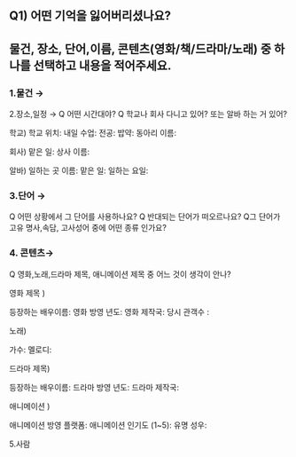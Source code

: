 <h2>Q1) 어떤 기억을 잃어버리셨나요? <h2>
물건, 장소, 단어,이름, 콘텐츠(영화/책/드라마/노래) 중 하나를 선택하고 내용을 적어주세요.





<h3>1.물건  →</h3>

2.장소,일정  →  Q 어떤 시간대야? 
Q 학교나 회사 다니고 있어? 또는 알바 하는 거 있어?  

학교)
학교 위치:
내일 수업: 
전공: 
밥약:
동아리 이름: 

회사)
맡은 일: 
상사 이름:

알바)
일하는 곳 이름: 
맡은 일: 
일하는 요일:


<h3>3.단어 →   </h3>
Q 어떤 상황에서 그 단어를 사용하나요?
Q 반대되는 단어가 떠오르나요? 
Q그 단어가 고유 명사,속담, 고사성어 중에 어떤 종류 인가요? 


<h3>4. 콘텐츠→</h3>
Q 영화,노래,드라마 제목, 애니메이션 제목 중 어느 것이 생각이 안나? 

영화 제목 )

등장하는 배우이름: 
영화 방영 년도: 
영화 제작국: 
당시 관객수 :


노래) 

가수:
멜로디:

드라마 제목)

등장하는 배우이름: 
드라마 방영 년도: 
드라마 제작국: 

애니메이션 )

애니메이션 방영 플랫폼:
애니메이션 인기도 (1~5):
유명 성우:

5.사람 



